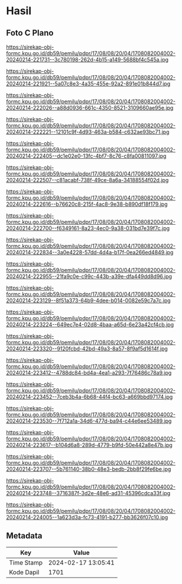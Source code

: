 # Hasil

## Foto C Plano

https://sirekap-obj-formc.kpu.go.id/db59/pemilu/pdpr/17/08/08/20/04/1708082004002-20240214-221731--3c780198-262d-4b15-a149-5688bf4c545a.jpg

https://sirekap-obj-formc.kpu.go.id/db59/pemilu/pdpr/17/08/08/20/04/1708082004002-20240214-221921--5a07c8e3-4a35-455e-92a2-891e01b844d7.jpg

https://sirekap-obj-formc.kpu.go.id/db59/pemilu/pdpr/17/08/08/20/04/1708082004002-20240214-222026--a88d0936-661c-4350-8521-3109660ae95e.jpg

https://sirekap-obj-formc.kpu.go.id/db59/pemilu/pdpr/17/08/08/20/04/1708082004002-20240214-222221--12101c9f-4d93-463a-b584-c632ae93bc71.jpg

https://sirekap-obj-formc.kpu.go.id/db59/pemilu/pdpr/17/08/08/20/04/1708082004002-20240214-222405--dc1e02e0-13fc-4bf7-8c76-c8fa00811097.jpg

https://sirekap-obj-formc.kpu.go.id/db59/pemilu/pdpr/17/08/08/20/04/1708082004002-20240214-222507--c81acabf-738f-49ce-8a6a-34188554f02d.jpg

https://sirekap-obj-formc.kpu.go.id/db59/pemilu/pdpr/17/08/08/20/04/1708082004002-20240214-222616--b76620c8-215f-4ac8-9e38-b890df18f179.jpg

https://sirekap-obj-formc.kpu.go.id/db59/pemilu/pdpr/17/08/08/20/04/1708082004002-20240214-222700--f6349161-8a23-4ec0-9a38-031bd7e39f7c.jpg

https://sirekap-obj-formc.kpu.go.id/db59/pemilu/pdpr/17/08/08/20/04/1708082004002-20240214-222834--3a0e4228-57dd-4d4a-b17f-0ea266ed4849.jpg

https://sirekap-obj-formc.kpu.go.id/db59/pemilu/pdpr/17/08/08/20/04/1708082004002-20240214-222955--21fa9c0e-c99c-443b-a39e-dfa449dd8d96.jpg

https://sirekap-obj-formc.kpu.go.id/db59/pemilu/pdpr/17/08/08/20/04/1708082004002-20240214-223129--8f51a373-64b9-4dee-b014-0082e59c7a7c.jpg

https://sirekap-obj-formc.kpu.go.id/db59/pemilu/pdpr/17/08/08/20/04/1708082004002-20240214-223224--649ec7e4-02d8-4baa-a65d-6e23a42cf4cb.jpg

https://sirekap-obj-formc.kpu.go.id/db59/pemilu/pdpr/17/08/08/20/04/1708082004002-20240214-223320--9120fcbd-42bd-49a3-8a57-8f9af5d1614f.jpg

https://sirekap-obj-formc.kpu.go.id/db59/pemilu/pdpr/17/08/08/20/04/1708082004002-20240214-223412--4788dc84-bd4a-4ea1-a293-7f76486c78a9.jpg

https://sirekap-obj-formc.kpu.go.id/db59/pemilu/pdpr/17/08/08/20/04/1708082004002-20240214-223452--7ceb3b4a-6b68-44f4-bc63-a669bbd97174.jpg

https://sirekap-obj-formc.kpu.go.id/db59/pemilu/pdpr/17/08/08/20/04/1708082004002-20240214-223530--7f712a1a-34d6-477d-ba94-c44e6ee53489.jpg

https://sirekap-obj-formc.kpu.go.id/db59/pemilu/pdpr/17/08/08/20/04/1708082004002-20240214-223617--b104d6a8-289d-4779-b9fd-50e442a8e47b.jpg

https://sirekap-obj-formc.kpu.go.id/db59/pemilu/pdpr/17/08/08/20/04/1708082004002-20240214-223707--5b761140-38b0-48e3-bedb-2bb8f29fe6be.jpg

https://sirekap-obj-formc.kpu.go.id/db59/pemilu/pdpr/17/08/08/20/04/1708082004002-20240214-223748--3716387f-3d2e-48e6-ad31-45396cdca33f.jpg

https://sirekap-obj-formc.kpu.go.id/db59/pemilu/pdpr/17/08/08/20/04/1708082004002-20240214-224005--1a623d3a-fc73-4191-b277-bb3626f07c10.jpg


## Metadata

| Key        | Value               |
| ---------- | ------------------- |
| Time Stamp | 2024-02-17 13:05:41 |
| Kode Dapil | 1701                |



